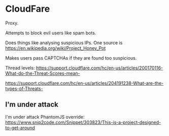 # CloudFare

Proxy.

Attempts to block evil users like spam bots.

Does things like analysing suspicious IPs. One source is <https://en.wikipedia.org/wiki/Project_Honey_Pot>

Makes users pass CAPTCHAs if they are found too suspicious.

Thread levels: <https://support.cloudflare.com/hc/en-us/articles/200170116-What-do-the-Threat-Scores-mean->

<https://support.cloudflare.com/hc/en-us/articles/204191238-What-are-the-types-of-Threats->

## I'm under attack

I'm under attack PhantomJS override: <https://www.snip2code.com/Snippet/303823/This-is-a-project-designed-to-get-around>
